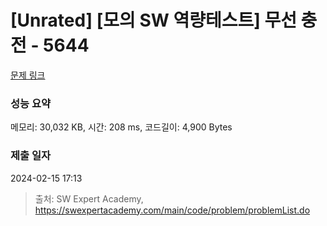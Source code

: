# [Unrated] [모의 SW 역량테스트] 무선 충전 - 5644 

[문제 링크](https://swexpertacademy.com/main/code/problem/problemDetail.do?contestProbId=AWXRDL1aeugDFAUo) 

### 성능 요약

메모리: 30,032 KB, 시간: 208 ms, 코드길이: 4,900 Bytes

### 제출 일자

2024-02-15 17:13



> 출처: SW Expert Academy, https://swexpertacademy.com/main/code/problem/problemList.do